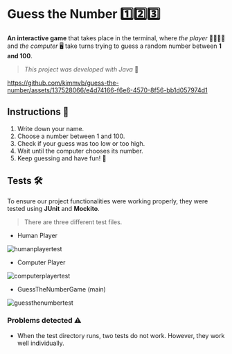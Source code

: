 # Guess the Number 1️⃣2️⃣3️⃣

**An interactive game** that takes place in the terminal, where *the player* 👧🏻👦🏻 and *the computer* 🖥️ take turns trying to guess a random number between **1 and 100**.

> *This project was developed with Java* 🍵



https://github.com/kimmvb/guess-the-number/assets/137528066/e4d74166-f6e6-4570-8f56-bb1d057974d1



## Instructions 📍

1. Write down your name.
2. Choose a number between 1 and 100.
3. Check if your guess was too low or too high.
4. Wait until the computer chooses its number.
5. Keep guessing and have fun! 🤩

## Tests 🛠️

To ensure our project functionalities were working properly, they were tested using **JUnit** and **Mockito**.

> There are three different test files.

- Human Player

![humanplayertest](https://github.com/kimmvb/guess-the-number/assets/137528066/9b2f3741-3fd9-4219-b3f8-311d059e05e7)
  
- Computer Player

![computerplayertest](https://github.com/kimmvb/guess-the-number/assets/137528066/035b1284-d023-4c3b-888c-d0431919efc2)
  
- GuessTheNumberGame (main)

![guessthenumbertest](https://github.com/kimmvb/guess-the-number/assets/137528066/b54cc540-591e-443b-8911-d568af670849)

### Problems detected ⚠️

- When the test directory runs, two tests do not work. However, they work well individually.
